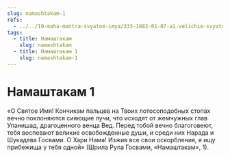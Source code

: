 ```yaml
---
slug: namashtakam-1
refs:
  - ../../19-maha-mantra-svyatoe-imya/333-1982-01-07-a1-velichie-svyatogo-imeni-gospoda.md
tags:
  - title: Намаштакам
    slug: namashtakam
  - title: Намаштакам 1
    slug: namashtakam-1
---
```


# Намаштакам 1

«О Святое Имя! Кончикам пальцев на Твоих лотосоподобных стопах вечно поклоняются сияющие лучи, что исходят от жемчужных глав Упанишад, драгоценного венца Вед. Перед тобой вечно благоговеют, тебя воспевают великие освобожденные души, и среди них Нарада и Шукадева Госвами. О Хари Нама! Изжив все свои оскорбления, я ищу прибежища у тебя одной» (Шрила Рупа Госвами, «Намаштакам», 1).
